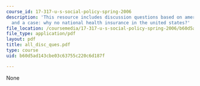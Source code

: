 ```yaml
---
course_id: 17-317-u-s-social-policy-spring-2006
description: 'This resource includes discussion questions based on american exceptionalism
  and a case: why no national health insurance in the united states?'
file_location: /coursemedia/17-317-u-s-social-policy-spring-2006/b60d5ad143cbe03c63755c220c6d187f_all_disc_ques.pdf
file_type: application/pdf
layout: pdf
title: all_disc_ques.pdf
type: course
uid: b60d5ad143cbe03c63755c220c6d187f

---
```

None